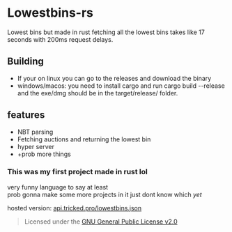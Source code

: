 # Lowestbins-rs

Lowest bins but made in rust fetching all the lowest bins takes like 17 seconds with 200ms request delays.

## Building

- If your on linux you can go to the releases and download the binary
- windows/macos: you need to install cargo and run cargo build --release and the exe/dmg should be in the target/release/ folder.

## features

- NBT parsing
- Fetching auctions and returning the lowest bin
- hyper server
- \+prob more things

### This was my first project made in rust lol

very funny language to say at least  
prob gonna make some more projects in it just dont know which _yet_

hosted version: [api.tricked.pro/lowestbins.json](https://api.tricked.pro/lowestbins.json)

> Licensed under the [GNU General Public License v2.0](./LICENSE)
